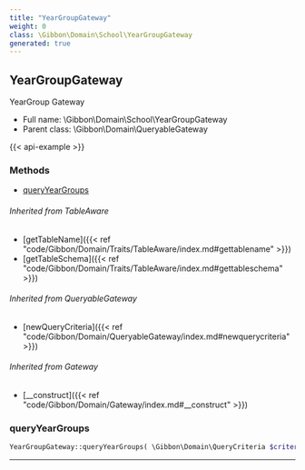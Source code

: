 ```yaml
---
title: "YearGroupGateway"
weight: 0
class: \Gibbon\Domain\School\YearGroupGateway
generated: true
---
```


## YearGroupGateway 

YearGroup Gateway



* Full name: \Gibbon\Domain\School\YearGroupGateway
* Parent class: \Gibbon\Domain\QueryableGateway

{{< api-example >}} 



### Methods

- [queryYearGroups](#queryyeargroups)




###### Inherited from TableAware
- [getTableName]({{< ref "code/Gibbon/Domain/Traits/TableAware/index.md#gettablename" >}})
- [getTableSchema]({{< ref "code/Gibbon/Domain/Traits/TableAware/index.md#gettableschema" >}})

###### Inherited from QueryableGateway
- [newQueryCriteria]({{< ref "code/Gibbon/Domain/QueryableGateway/index.md#newquerycriteria" >}})

###### Inherited from Gateway
- [__construct]({{< ref "code/Gibbon/Domain/Gateway/index.md#__construct" >}})



### queryYearGroups



```php
YearGroupGateway::queryYearGroups( \Gibbon\Domain\QueryCriteria $criteria )
```









---

